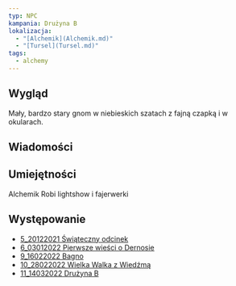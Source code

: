 ```yaml
---
typ: NPC
kampania: Drużyna B
lokalizacja:
  - "[Alchemik](Alchemik.md)"
  - "[Tursel](Tursel.md)"
tags:
  - alchemy
---
```


## Wygląd
Mały, bardzo stary gnom w niebieskich szatach z fajną czapką i w okularach. 


## Wiadomości



## Umiejętności
Alchemik
Robi lightshow i fajerwerki

## Występowanie
- [5_20122021 Świąteczny odcinek](../sesje/5_20122021%20%C5%9Awi%C4%85teczny%20odcinek.md)
- [6_03012022 Pierwsze wieści o Dernosie](../sesje/6_03012022%20Pierwsze%20wie%C5%9Bci%20o%20Dernosie.md)
- [9_16022022 Bagno](../sesje/9_16022022%20Bagno.md)
- [10_28022022 Wielka Walka z Wiedźmą](../sesje/10_28022022%20Wielka%20Walka%20z%20Wied%C5%BAm%C4%85.md)
- [11_14032022 Drużyna B](../sesje/11_14032022%20Dru%C5%BCyna%20B.md)





